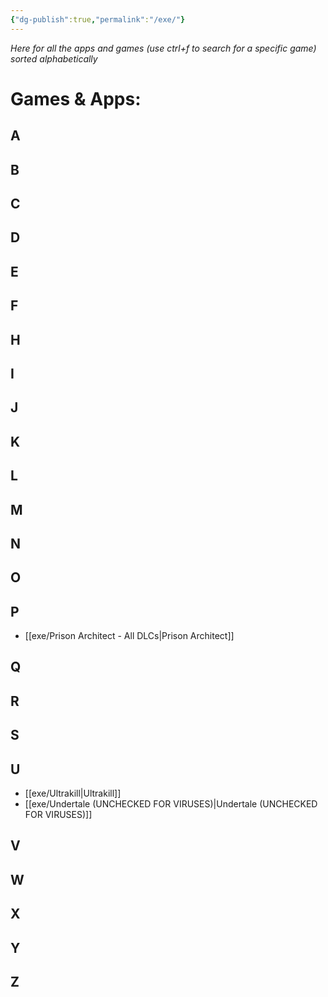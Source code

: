 ```yaml
---
{"dg-publish":true,"permalink":"/exe/"}
---
```


*Here for all the apps and games (use ctrl+f to search for a specific game) sorted alphabetically*


# Games & Apps:

## A

## B

## C

## D

## E

## F

## H

## I

## J

## K

## L

## M

## N

## O

## P
- [[exe/Prison Architect - All DLCs\|Prison Architect]]

## Q

## R

## S

## U
- [[exe/Ultrakill\|Ultrakill]]
- [[exe/Undertale (UNCHECKED FOR VIRUSES)\|Undertale (UNCHECKED FOR VIRUSES)]]

## V

## W

## X

## Y

## Z